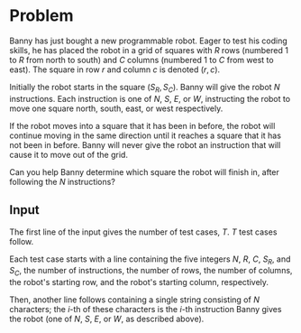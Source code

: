 # Problem

Banny has just bought a new programmable robot. Eager to test his coding skills, he has placed the robot in a grid of squares with $R$ rows (numbered $1$ to $R$ from north to south) and $C$ columns (numbered $1$ to $C$ from west to east). The square in row $r$ and column $c$ is denoted $(r,c)$.

Initially the robot starts in the square $(S_R
, S_C)$. Banny will give the robot $N$ instructions. Each instruction is one of $N$, $S$, $E$, or $W$, instructing the robot to move one square north, south, east, or west respectively.

If the robot moves into a square that it has been in before, the robot will continue moving in the same direction until it reaches a square that it has not been in before. Banny will never give the robot an instruction that will cause it to move out of the grid.

Can you help Banny determine which square the robot will finish in, after following the $N$ instructions?

## Input

The first line of the input gives the number of test cases, $T$. $T$ test cases follow.

Each test case starts with a line containing the five integers $N$, $R$, $C$, $S_R$, and $S_C$, the number of instructions, the number of rows, the number of columns, the robot's starting row, and the robot's starting column, respectively.

Then, another line follows containing a single string consisting of $N$ characters; the $i$-th of these characters is the $i$-th instruction Banny gives the robot (one of $N$, $S$, $E$, or $W$, as described above).
